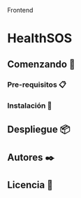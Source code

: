 Frontend
# HealthSOS
## Comenzando 🚀
### Pre-requisitos 📋
### Instalación 🔧
## Despliegue 📦
## Autores ✒️
## Licencia 📄
